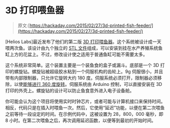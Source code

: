 # 3D 打印喂鱼器

> 原文:[https://hackaday.com/2015/02/27/3d-printed-fish-feeder/](https://hackaday.com/2015/02/27/3d-printed-fish-feeder/)

[Helios Labs]最近发布了他们的第二版 [3D 打印喂鱼器](http://helioslabs.blogspot.com/2015/01/arduino-3d-printed-fish-feeder-v2.html "3D printed fish feeder")。这个系统被设计成一天喂两次鱼。该设计由九个独立的 [STL 文件](https://www.thingiverse.com/thing:653522/#files "Thingiverse")组成，可以安装到挂在水产养殖系统鱼缸上方的花盆上。不过，修改设计使之适用于普通鱼缸可能不需要太多。

这个系统非常简单。这个装置主要是一个装鱼食的盒子或漏斗。底部是一个 3D 打印的螺旋钻。螺旋钻被超级胶水粘到一个伺服机构的齿轮上。9g 伺服很小，并且带有内部限制器，只允许它旋转大约 180 度。伺服系统必须打开，限制器必须移除，以使[能够进行 360 度旋转](http://hackaday.com/2008/07/14/modifying-a-servo-for-continuous-rotation/ "Hacking servos for continuous rotation")。伺服系统由 Arduino 控制，可以直接安装在 3D 打印的外壳上。螺旋钻的设计可以防止鱼食意外进入电子设备舱。

你可能会认为这个项目将使用实时时钟芯片，或者可能与计算机接口来保持时间。相反，代码只是在插入时喂鱼一次。然后，它使用“延迟”功能，以便在第二次喂鱼之前等待一段设定的时间。在示例代码中，这被设置为 28，800，000 毫秒，即 8 小时。在第二次喂鱼之后，再次调用延迟函数，以便等到最初的开始时间。